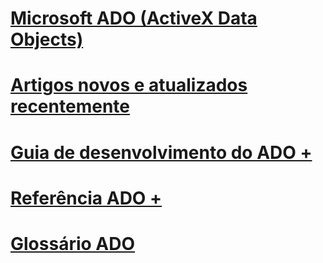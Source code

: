 # [Microsoft ADO (ActiveX Data Objects)](microsoft-activex-data-objects-ado.md)
# [Artigos novos e atualizados recentemente](new-updated-ado.md)

# [Guia de desenvolvimento do ADO +](./guide/ado-programmer-s-guide.md)
# [Referência ADO +](./reference/ado-glossary.md)

# [Glossário ADO](ado-glossary.md)

